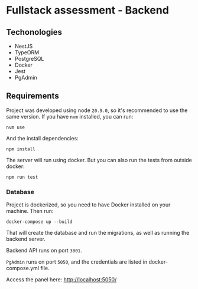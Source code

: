 # Fullstack assessment - Backend

## Techonologies

- NestJS
- TypeORM
- PostgreSQL
- Docker
- Jest
- PgAdmin

## Requirements

Project was developed using node `20.9.0`, so it's recommended to use the same version. If you have `nvm` installed, you can run:

`nvm use`

And the install dependencies:

`npm install`

The server will run using docker. But you can also run the tests from outside docker:

`npm run test`

### Database

Project is dockerized, so you need to have Docker installed on your machine. Then run:

`docker-compose up --build`

That will create the database and run the migrations, as well as running the backend server.

Backend API runs on port `3001`.

`PgAdmin` runs on port `5050`, and the credentials are listed in docker-compose.yml file.

Access the panel here: <http://localhost:5050/>
